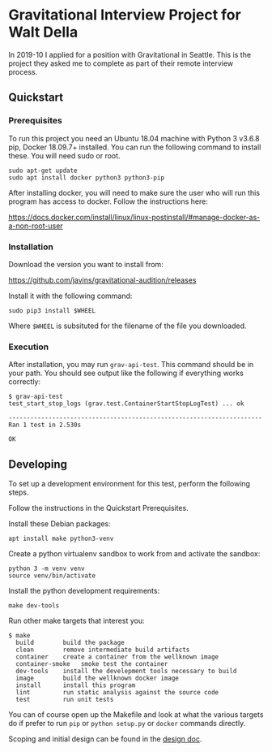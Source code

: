 # Gravitational Interview Project for Walt Della
In 2019-10 I applied for a position with Gravitational in Seattle. This is
the project they asked me to complete as part of their remote interview
process.

## Quickstart

### Prerequisites
To run this project you need an Ubuntu 18.04 machine with Python 3 v3.6.8
pip, Docker 18.09.7+ installed. You can run the following command to
install these.  You will need sudo or root.

```
sudo apt-get update
sudo apt install docker python3 python3-pip
```

After installing docker, you will need to make sure the user who will run
this program has access to docker.  Follow the instructions here:

https://docs.docker.com/install/linux/linux-postinstall/#manage-docker-as-a-non-root-user

### Installation
Download the version you want to install from:

https://github.com/javins/gravitational-audition/releases

Install it with the following command:

```sudo pip3 install $WHEEL```

Where `$WHEEL` is subsituted for the filename of the file you downloaded.

### Execution
After installation, you may run `grav-api-test`.  This command should be
in your path. You should see output like the following if everything
works correctly:

```
$ grav-api-test
test_start_stop_logs (grav.test.ContainerStartStopLogTest) ... ok

----------------------------------------------------------------------
Ran 1 test in 2.530s

OK
```


## Developing
To set up a development environment for this test, perform the following
steps.

Follow the instructions in the Quickstart Prerequisites.

Install these Debian packages:
```
apt install make python3-venv
```

Create a python virtualenv sandbox to work from and activate the sandbox:
```
python 3 -m venv venv
source venv/bin/activate
```

Install the python development requirements:
```
make dev-tools
```

Run other make targets that interest you:
```
$ make
  build        build the package
  clean        remove intermediate build artifacts
  container    create a container from the wellknown image
  container-smoke   smoke test the container
  dev-tools    install the develepment tools necessary to build
  image        build the wellknown docker image
  install      install this program
  lint         run static analysis against the source code
  test         run unit tests
```

You can of course open up the Makefile and look at what the various targets
do if prefer to run `pip` or `python setup.py` or `docker` commands directly.

Scoping and initial design can be found in the [design doc](DESIGN.md).
